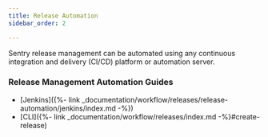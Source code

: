 ```yaml
---
title: Release Automation
sidebar_order: 2

---
```


Sentry release management can be automated using any continuous integration and delivery (CI/CD) platform or automation server.

### Release Management Automation Guides
- [Jenkins]({%- link _documentation/workflow/releases/release-automation/jenkins/index.md -%})
- [CLI]({%- link _documentation/workflow/releases/index.md -%}#create-release)
